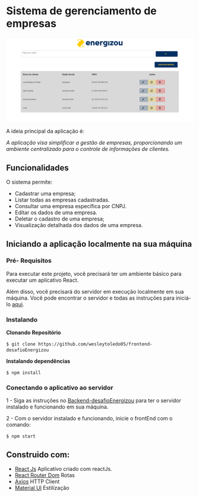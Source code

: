 # Sistema de gerenciamento de empresas

![Preview-Screens](https://github.com/wesleytoledo05/frontend-desafioEnergizou/blob/main/HomePage.png)

A ideia principal da aplicação é: 

_A aplicação visa simplificar a gestão de empresas, proporcionando um ambiente centralizado para o controle de informações de clientes._

## Funcionalidades

O sistema permite:

- Cadastrar uma empresa;
- Listar todas as empresas cadastradas.
- Consultar uma empresa específica por CNPJ.
- Editar os dados de uma empresa.
- Deletar o cadastro de uma empresa;
- Visualização detalhada dos dados de uma empresa.

## Iniciando a aplicação localmente na sua máquina

### Pré- Requisitos

Para executar este projeto, você precisará ter um ambiente básico para executar um aplicativo React.

Além disso, você precisará do servidor em execução localmente em sua máquina. Você pode encontrar o servidor e todas as instruções para iniciá-lo [aqui](https://github.com/wesleytoledo05/backend-desafioEnergizou).

### Instalando

**Clonando Repositório**

```
$ git clone https://github.com/wesleytoledo05/frontend-desafioEnergizou
```

**Instalando dependências**

```
$ npm install
```

### Conectando o aplicativo ao servidor

1 - Siga as instruções no [Backend-desafioEnergizou](https://github.com/wesleytoledo05/backend-desafioEnergizou) para ter o servidor instalado e funcionando em sua máquina.

2 - Com o servidor instalado e funcionando, inicie o frontEnd com o comando:

```
$ npm start
```

## Construido com: 

- [React Js](https://react.dev/) Aplicativo criado com reactJs.
- [React Router Dom](https://www.npmjs.com/package/react-router-dom) Rotas
- [Axios](https://github.com/axios/axios) HTTP Client
- [Material UI](https://v4.mui.com/) Estilização
